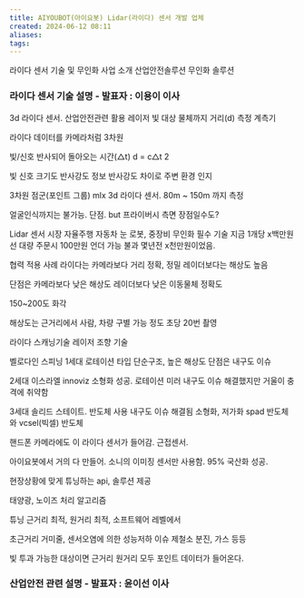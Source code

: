 ```yaml
---
title: AIYOUBOT(아이요봇) Lidar(라이다) 센서 개발 업체
created: 2024-06-12 08:11
aliases: 
tags:
---
```

라이다 센서 기술 및 무인화 사업 소개
산업안전솔루션
무인화 솔루션

### 라이다 센서 기술 설명 - 발표자 : 이용이 이사
3d 라이다 센서. 
산업안전관련 활용
레이저 빛 대상 물체까지 거리(d) 측정
계측기

라이다 데이터를 카메라처럼
3차원

빛/신호 반사되어 돌아오는 시간(△t)
d = c△t  2

빛 신호 크기도 반사강도 정보
반사강도 차이로 주변 환경 인지

3차원 점군(포인트 그룹)
mlx 3d 라이다 센서.
80m ~ 150m 까지 측정

얼굴인식까지는 불가능. 단점. but 프라이버시 측면 장점일수도?

Lidar 센서 시장
자율주행 자동차 눈
로봇, 중장비
무인화 필수 기술
지금 1개당 x백만원선 대량 주문시 100만원 언더 가능
불과 몇년전 x천만원이었음.

협력 적용 사례
라이다는 카메라보다 거리 정확, 정밀
레이더보다는 해상도 높음

단점은 카메라보다 낮은 해상도
레이더보다 낮은 이동물체 정확도

150~200도 화각

해상도는 근거리에서 사람, 차량 구별 가능 정도
초당 20번 촬영

라이다 스캐닝기술
레이저 조향 기술

벨로다인 스피닝 1세대
로테이션 타입
단순구조, 높은 해상도
단점은 내구도 이슈

2세대 이스라엘 innoviz 소형화 성공.
로테이션 미러 
내구도 이슈 해결했지만 거울이 충격에 취약함

3세대 
솔리드 스테이트.
반도체 사용
내구도 이슈 해결됨
소형화, 저가화
spad 반도체와 vcsel(빅셀) 반도체

핸드폰 카메라에도 이 라이다 센서가 들어감. 근접센서.

아이요봇에서 거의 다 만들어. 소니의 이미징 센서만 사용함. 95% 국산화 성공.

현장상황에 맞게 튜닝하는 api, 솔루션 제공

태양광, 노이즈 처리 알고리즘

튜닝 근거리 최적, 원거리 최적, 소프트웨어 레벨에서

초근거리 거미줄, 센서오염에 의한 성능저하 이슈
제철소 분진, 가스 등등

빛 투과 가능한 대상이면 근거리 원거리 모두 포인트 데이터가 들어온다.



### 산업안전 관련 설명 - 발표자 : 윤이선 이사

